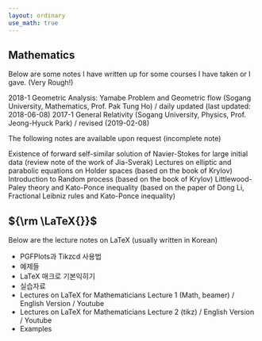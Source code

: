 ```yaml
---
layout: ordinary
use_math: true 
---
```

## Mathematics
 
Below are some notes I have written up for some courses I have taken or I gave. (Very Rough!)

2018-1 Geometric Analysis: Yamabe Problem and Geometric flow (Sogang University, Mathematics, Prof. Pak Tung Ho) / daily updated (last updated: 2018-06-08)
2017-1 General Relativity  (Sogang University, Physics,  Prof. Jeong-Hyuck Park) / revised (2019-02-08)


The following notes are available upon request (incomplete note)

Existence of forward self-similar solution of Navier-Stokes for large initial data (review note of the work of Jia-Sverak)
Lectures on elliptic and parabolic equations on Holder spaces (based on the book of Krylov)
Introduction to Random process (based on the book of Krylov)
Littlewood-Paley theory and Kato-Ponce inequality (based on the paper of Dong Li, Fractional Leibniz rules and Kato-Ponce inequality) 

## ${\rm \LaTeX{}}$

Below are the lecture notes on LaTeX (usually written in Korean)

- PGFPlots과 Tikzcd 사용법
 - 예제들
- LaTeX 매크로 기본익히기
 - 실습자료
- Lectures on LaTeX for Mathematicians Lecture 1 (Math, beamer) / English Version / Youtube
- Lectures on LaTeX for Mathematicians Lecture 2 (tikz) / English Version /  Youtube
 - Examples
